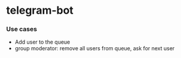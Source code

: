 # telegram-bot
### Use cases
* Add user to the queue
* group moderator: remove all users from queue, ask for next user